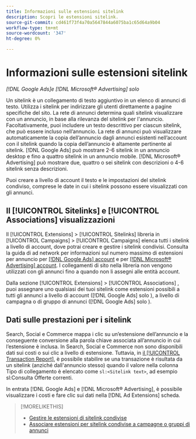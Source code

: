 ```yaml
---
title: Informazioni sulle estensioni sitelink
description: Scopri le estensioni sitelink.
source-git-commit: cd461f73f4a70a5647844a6075ba1c65d64a9b04
workflow-type: tm+mt
source-wordcount: '347'
ht-degree: 0%

---
```


# Informazioni sulle estensioni sitelink

*[!DNL Google Ads]e [!DNL Microsoft® Advertising] solo*

Un sitelink è un collegamento di testo aggiuntivo in un elenco di annunci di testo. Utilizza i sitelink per indirizzare gli utenti direttamente a pagine specifiche del sito. La rete di annunci determina quali sitelink visualizzare con un annuncio, in base alla rilevanza del sitelink per l&#39;annuncio. Facoltativamente, puoi includere un testo descrittivo per ciascun sitelink, che può essere incluso nell’annuncio. La rete di annunci può visualizzare automaticamente la copia dell’annuncio dagli annunci esistenti nell’account con il sitelink quando la copia dell’annuncio è altamente pertinente al sitelink. [!DNL Google Ads] può mostrare 2-6 sitelink in un annuncio desktop e fino a quattro sitelink in un annuncio mobile. [!DNL Microsoft® Advertising] può mostrare due, quattro o sei sitelink con descrizioni o 4-6 sitelink senza descrizioni.

Puoi creare a livello di account il testo e le impostazioni del sitelink condiviso, comprese le date in cui i sitelink possono essere visualizzati con gli annunci.

## Il [!UICONTROL Sitelinks] e [!UICONTROL Associations] visualizzazioni

Il [!UICONTROL Extensions] > [!UICONTROL Sitelinks] libreria in [!UICONTROL Campaigns] > [!UICONTROL Campaigns] elenca tutti i sitelink a livello di account, dove potrai creare e gestire i sitelink condivisi. Consulta la guida di ad network per informazioni sul numero massimo di estensioni per annuncio per [[!DNL Google Ads] account](https://support.google.com/google-ads/answer/6372658) e per [[!DNL Microsoft® Advertising] account](https://help.ads.microsoft.com/#apex/3/en/52001). I collegamenti di sito nella libreria non vengono utilizzati con gli annunci fino a quando non li assegni alle entità account.

Dalla sezione [!UICONTROL Extensions] > [!UICONTROL Associations] , puoi assegnare uno qualsiasi dei tuoi sitelink come estensioni possibili a tutti gli annunci a livello di account ([!DNL Google Ads] solo ), a livello di campagna o di gruppo di annunci ([!DNL Google Ads] solo ).

## Dati sulle prestazioni per i sitelink

Search, Social e Commerce mappa i clic su un’estensione dell’annuncio e la conseguente conversione alla parola chiave associata all’annuncio in cui l’estensione è inclusa. In Search, Social e Commerce non sono disponibili dati sui costi o sui clic a livello di estensione. Tuttavia, in [il [!UICONTROL Transaction Report]](/help/search-social-commerce/reports/management/basic-advanced/transaction-report.md), è possibile stabilire se una transazione è risultata da un sitelink (anziché dall&#39;annuncio stesso) quando il valore nella colonna Tipo di collegamento è elencato come `sl:<Sitelink text>`, ad esempio sl:Consulta Offerte correnti.

In entrata [!DNL Google Ads] e [!DNL Microsoft® Advertising], è possibile visualizzare i costi e fare clic sui dati nella [!DNL Ad Extensions] scheda.

>[!MORELIKETHIS]
>
>* [Gestire le estensioni di sitelink condivise](sitelink-extension-manage.md)
>* [Associare estensioni per sitelink condivise a campagne o gruppi di annunci](sitelink-extension-associate.md)

